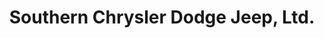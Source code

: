 ---
title: "Southern Chrysler Dodge Jeep, Ltd."
url: /lufkin/southern-chrysler-dodge-jeep-ltd/
shop: car
---